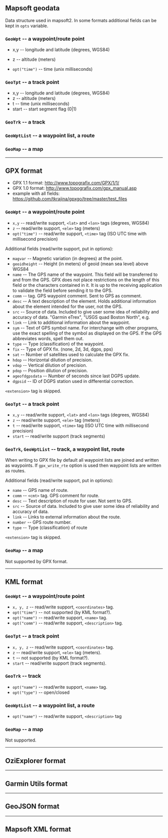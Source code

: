 ## Mapsoft geodata

Data structure used in mapsoft2. In some formats
additional fields can be kept in `opts` variable.

### `GeoWpt` -- a waypoint/route point
 * x,y -- longitude and latitude (degrees, WGS84)
 * z -- altitude (meters)

 * `opt("time")` -- time (unix milliseconds)

### `GeoTpt` -- a track point
 * x,y -- longitude and latitude (degrees, WGS84)
 * z -- altitude (meters)
 * t -- time (unix milliseconds)
 * start -- start segment flag (0|1)

### `GeoTrk` -- a track

### `GeoWptList` -- a waypoint list, a route

### `GeoMap` -- a map

----------
## GPX format

* GPX 1.1 format: http://www.topografix.com/GPX/1/1/
* GPX 1.0 format: http://www.topografix.com/gpx_manual.asp
* example with all fields: https://github.com/tkrajina/gpxgo/tree/master/test_files

### `GeoWpt` -- a waypoint/route point
 * `x,y` -- read/write support, `<lat>` and `<lon>` tags (degrees, WGS84)
 * `z`   -- read/write support, `<ele>` tag (meters)
 * `opt("time")` -- read/write support, `<time>` tag (ISO UTC time with millisecond precision)

Additional fields (read/write support, put in options):

 * `magvar` -- Magnetic variation (in degrees) at the point.
 * `geoidheight` -- Height (in meters) of geoid (mean sea level) above WGS84
 * `name` -- The GPS name of the waypoint. This field will be transferred to and from
   the GPS. GPX does not place restrictions on the length of this field or
   the characters contained in it. It is up to the receiving application to
   validate the field before sending it to the GPS.
 * `comm` -- <cmt> tag. GPS waypoint comment. Sent to GPS as comment.
 * `desc`  -- A text description of the element. Holds additional information
   about the element intended for the user, not the GPS.
 * `src` -- Source of data. Included to give user some idea of reliability
   and accuracy of data. "Garmin eTrex", "USGS quad Boston North", e.g.
 * `link` -- Link to additional information about the waypoint.
 * `sym` -- Text of GPS symbol name. For interchange with other programs,
   use the exact spelling of the symbol as displayed on the GPS. If the GPS
   abbreviates words, spell them out.
 * `type` -- Type (classification) of the waypoint.
 * `fix` -- Type of GPX fix. (none, 2d, 3d, dgps, pps)
 * `sat` -- Number of satellites used to calculate the GPX fix.
 * `hdop` -- Horizontal dilution of precision.
 * `vdop` -- Vertical dilution of precision.
 * `pdop` -- Position dilution of precision.
 * `ageofdgpsdata` -- Number of seconds since last DGPS update.
 * `dgpsid` -- ID of DGPS station used in differential correction.

`<extension>` tag is skipped.

### `GeoTpt` -- a track point
 * `x,y` -- read/write support, `<lat>` and `<lon>` tags (degrees, WGS84)
 * `z`   -- read/write support, `<ele>` tag (meters)
 * `t`   -- read/write support, `<time>` tag (ISO UTC time with millisecond precision)
 * `start` -- read/write support (track segments)

### `GeoTrk`, `GeoWptList` -- track, a waypoint list, route

When writing to GPX file by default all waypoint lists are joined and
written as waypoints. If `gpx_write_rte` option is used then waypoint
lists are written as routes.

Additional fields (read/write support, put in options):

 * `name` -- GPS name of route.
 * `comm` -- `<cmt>` tag. GPS comment for route.
 * `desc` -- Text description of route for user. Not sent to GPS.
 * `src` -- Source of data. Included to give user some idea of reliability
            and accuracy of data.
 * `link` -- Links to external information about the route.
 * `number` -- GPS route number.
 * `type` -- Type (classification) of route

`<extension>` tag is skipped.


### `GeoMap` -- a map

Not supported by GPX format.

----------
## KML format

### `GeoWpt` -- a waypoint/route point
 * `x, y, z` -- read/write support, `<coordinates>` tag.
 * `opt("time")` -- not supported (by KML format?).
 * `opt("name")` -- read/write support, `<name>` tag.
 * `opt("comm")` -- read/write support, `<description>` tag.

### `GeoTpt` -- a track point
 * `x, y, z` -- read/write support, `<coordinates>` tag.
 * `z`   -- read/write support, `<ele>` tag (meters).
 * `t`   -- not supported (by KML format?).
 * `start` -- read/write support (track segments).

### `GeoTrk` -- track
 * `opt("name")` -- read/write support, `<name>` tag.
 * `opt("type")` -- open/closed

### `GeoWptList` -- a waypoint list, a route

 * `opt("name")` -- read/write support, `<description>` tag


### `GeoMap` -- a map

Not supported.

----------
## OziExplorer format

----------
## Garmin Utils format

----------
## GeoJSON format

----------
## Mapsoft XML format




